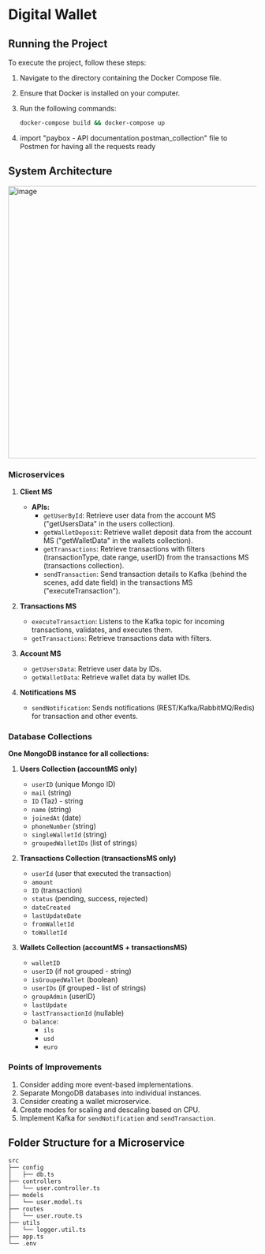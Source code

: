# Digital Wallet

## Running the Project

To execute the project, follow these steps:

1. Navigate to the directory containing the Docker Compose file.

2. Ensure that Docker is installed on your computer.

3. Run the following commands:

   ```bash
   docker-compose build && docker-compose up
   ```

4. import "paybox - API documentation.postman_collection" file to Postmen for having all the requests ready

## System Architecture
<img width="552" alt="image" src="https://github.com/raphaelHouri/digital-wallet/assets/58934116/59d855d3-103b-476f-9933-e6b9dd4e1d87">




### Microservices

1. **Client MS**

   - **APIs:**
     - `getUserById`: Retrieve user data from the account MS ("getUsersData" in the users collection).
     - `getWalletDeposit`: Retrieve wallet deposit data from the account MS ("getWalletData" in the wallets collection).
     - `getTransactions`: Retrieve transactions with filters (transactionType, date range, userID) from the transactions MS (transactions collection).
     - `sendTransaction`: Send transaction details to Kafka (behind the scenes, add date field) in the transactions MS ("executeTransaction").

2. **Transactions MS**

   - `executeTransaction`: Listens to the Kafka topic for incoming transactions, validates, and executes them.
   - `getTransactions`: Retrieve transactions data with filters.

3. **Account MS**

   - `getUsersData`: Retrieve user data by IDs.
   - `getWalletData`: Retrieve wallet data by wallet IDs.

4. **Notifications MS**
   - `sendNotification`: Sends notifications (REST/Kafka/RabbitMQ/Redis) for transaction and other events.

### Database Collections

**One MongoDB instance for all collections:**

1. **Users Collection (accountMS only)**

   - `userID` (unique Mongo ID)
   - `mail` (string)
   - `ID` (Taz) - string
   - `name` (string)
   - `joinedAt` (date)
   - `phoneNumber` (string)
   - `singleWalletId` (string)
   - `groupedWalletIDs` (list of strings)

2. **Transactions Collection (transactionsMS only)**

   - `userId` (user that executed the transaction)
   - `amount`
   - `ID` (transaction)
   - `status` (pending, success, rejected)
   - `dateCreated`
   - `lastUpdateDate`
   - `fromWalletId`
   - `toWalletId`

3. **Wallets Collection (accountMS + transactionsMS)**
   - `walletID`
   - `userID` (if not grouped - string)
   - `isGroupedWallet` (boolean)
   - `userIDs` (if grouped - list of strings)
   - `groupAdmin` (userID)
   - `lastUpdate`
   - `lastTransactionId` (nullable)
   - `balance`:
     - `ils`
     - `usd`
     - `euro`

### Points of Improvements

1. Consider adding more event-based implementations.
2. Separate MongoDB databases into individual instances.
3. Consider creating a wallet microservice.
4. Create modes for scaling and descaling based on CPU.
5. Implement Kafka for `sendNotification` and `sendTransaction`.

## Folder Structure for a Microservice

```plaintext
src
├── config
│   ├── db.ts
├── controllers
│   └── user.controller.ts
├── models
│   └── user.model.ts
├── routes
│   └── user.route.ts
├── utils
│   └── logger.util.ts
├── app.ts
└── .env
```
